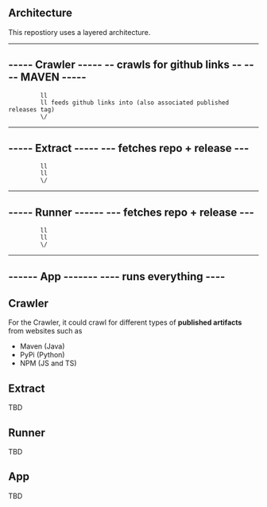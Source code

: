 ## Architecture
This repostiory uses a layered architecture.

-----------------------------
-----      Crawler      -----
-- crawls for github links --
----        MAVEN       -----
-----------------------------
             ll
             ll feeds github links into (also associated published releases tag)
             \/
------------------------------
-----       Extract      -----
--- fetches repo + release ---
------------------------------
             ll
             ll 
             \/
------------------------------
-----       Runner      ------
--- fetches repo + release ---
------------------------------
             ll
             ll 
             \/
------------------------------
------       App       -------
----    runs everything   ----
------------------------------


## Crawler
For the Crawler, it could crawl for different types of **published artifacts** from websites such as 
- Maven (Java)
- PyPi (Python)
- NPM (JS and TS)

## Extract
TBD

## Runner
TBD

## App
TBD


